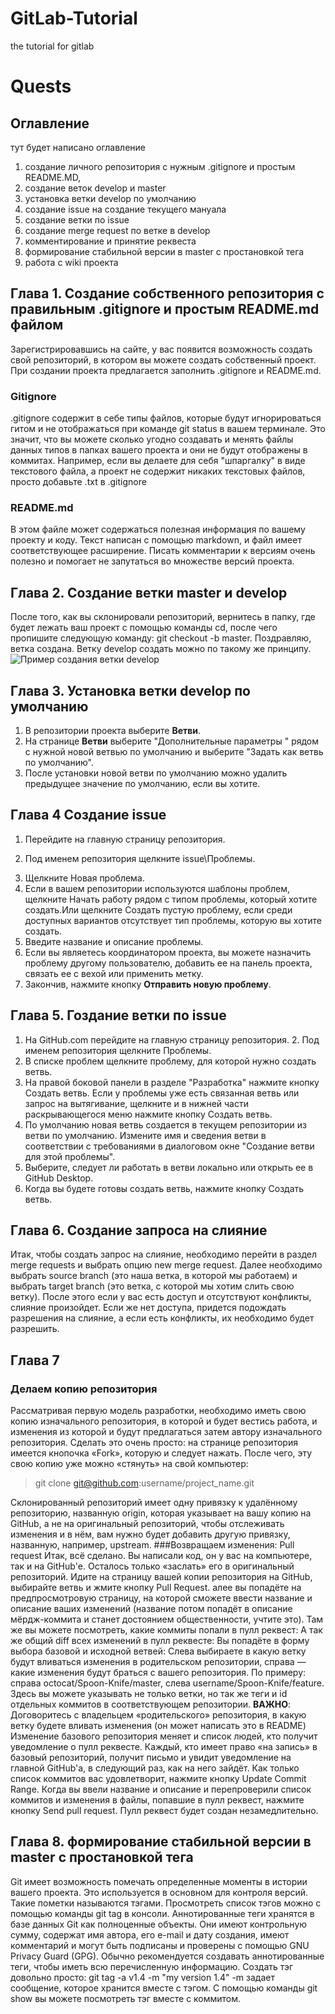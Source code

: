 # GitLab-Tutorial
the tutorial for gitlab

# Quests 
## Оглавление
 тут будет написано оглавление
 
 1) создание личного репозитория с нужным .gitignore и простым README.MD,
 2) создание веток develop и master
 3) установка ветки develop по умолчанию
 4) создание issue на создание текущего мануала
 5) создание ветки по issue
 6) создание merge request по ветке в develop
 7) комментирование и принятие реквеста
 8) формирование стабильной версии в master с простановкой тега
 9) работа с wiki проекта







## Глава 1. Создание собственного репозитория с правильным .gitignore и простым README.md файлом
Зарегистрировавшись на сайте, у вас появится возможность создать свой репозиторий, в котором вы можете создать собственный проект. При создании проекта предлагается заполнить .gitignore и README.md. 

### Gitignore

 .gitignore содержит в себе типы файлов, которые будут игнорироваться гитом и не отображаться при команде git status в вашем терминале. Это значит, что вы можете сколько угодно создавать и менять файлы данных типов в папках вашего проекта и они не будут отображены в коммитах. Например, если вы делаете для себя "шпаргалку" в виде текстового файла, а проект не содержит никаких текстовых файлов, просто добавьте .txt в .gitignore
 
 ### README.md
 
 В этом файле может содержаться полезная информация по вашему проекту и коду. Текст написан с помощью markdown, и файл имеет соответствующее расширение. Писать комментарии к версиям очень полезно и помогает не запутаться во множестве версий проекта.









## Глава 2. Создание ветки master и develop
После того, как вы склонировали репозиторий, вернитесь в папку, где будет лежать ваш проект с помощью команды cd, после чего пропишите следующую команду: git checkout -b master. Поздравляю, ветка создана. Ветку develop создать можно по такому же принципу.
![Пример создания ветки develop](/users/home_florenes/1.png)
 
 
 
 
 
 


## Глава 3. Установка ветки develop по умолчанию
1) В репозитории проекта выберите **Ветви**.
2) На странице **Ветви** выберите "Дополнительные параметры " рядом с нужной новой ветвью по умолчанию и выберите "Задать как ветвь по умолчанию".
3) После установки новой ветви по умолчанию можно удалить предыдущее значение по умолчанию, если вы хотите.
## Глава 4 Создание issue
1) Перейдите на главную страницу репозитория. 
2. Под именем репозитория щелкните  issue\Проблемы.
3) Щелкните Новая проблема.
4) Если в вашем репозитории используются шаблоны проблем, щелкните Начать работу рядом с типом проблемы, который хотите создать.Или щелкните Создать пустую проблему, если среди доступных вариантов отсутствует тип проблемы, которую вы хотите создать.
5) Введите название и описание проблемы.
6) Если вы являетесь координатором проекта, вы можете назначить проблему другому пользователю, добавить ее на панель проекта, связать ее с вехой или применить метку.
7) Закончив, нажмите кнопку **Отправить новую проблему**.
## Глава 5. Гоздание ветки по issue
1) На GitHub.com перейдите на главную страницу репозитория. 2. Под именем репозитория щелкните  Проблемы.
2) В списке проблем щелкните проблему, для которой нужно создать ветвь.
3) На правой боковой панели в разделе "Разработка" нажмите кнопку Создать ветвь. Если у проблемы уже есть связанная ветвь или запрос на вытягивание, щелкните  и в нижней части раскрывающегося меню нажмите кнопку Создать ветвь.
4) По умолчанию новая ветвь создается в текущем репозитории из ветви по умолчанию. Измените имя и сведения ветви в соответствии с требованиями в диалоговом окне "Создание ветви для этой проблемы".
5) Выберите, следует ли работать в ветви локально или открыть ее в GitHub Desktop.
6) Когда вы будете готовы создать ветвь, нажмите кнопку Создать ветвь.


## Глава 6. Создание запроса на слияние
Итак, чтобы создать запрос на слияние, необходимо перейти в раздел merge requests и выбрать опцию new merge request. Далее необходимо выбрать source branch (это наша ветка, в которой мы работаем) и выбрать target branch (это ветка, с которой мы хотим слить свою ветку). После этого если у вас есть доступ и отсутствуют конфликты, слияние произойдет. Если же нет доступа, придется подождать разрешения на слияние, а если есть конфликты, их необходимо будет разрешить. 

## Глава 7
 ### Делаем копию репозитория
Рассматривая первую модель разработки, необходимо иметь свою копию изначального репозитория, в которой и будет вестись работа, и изменения из которой и будут предлагаться затем автору изначального репозитория.
Сделать это очень просто: на странице репозитория имеется кнопочка «Fork», которую и следует нажать.
После чего, эту свою копию уже можно «стянуть» на свой компьютер:
> git clone git@github.com:username/project_name.git

Склонированный репозиторий имеет одну привязку к удалённому репозиторию, названную origin, которая указывает на вашу копию на GitHub, а не на оригинальный репозиторий, чтобы отслеживать изменения и в нём, вам нужно будет добавить другую привязку, названную, например, upstream.
###Возвращаем изменения: Pull request
Итак, всё сделано. Вы написали код, он у вас на компьютере, так и на GitHub'е. Осталось только «заслать» его в оригинальный репозиторий.
Идите на страницу вашей копии репозитория на GitHub, выбирайте ветвь и жмите кнопку Pull Request.
алее вы попадёте на предпросмотровую страницу, на которой сможете ввести название и описание ваших изменений (название потом попадёт в описание мёрдж-коммита и станет достоянием общественности, учтите это).
Там же вы можете посмотреть, какие коммиты попали в пулл реквест:
А так же общий diff всех изменений в пулл реквесте:
Вы попадёте в форму выбора базовой и исходной ветвей:
Слева выбираете в какую ветку будут вливаться изменения в родительском репозитории, справа — какие изменения будут браться с вашего репозитория. По примеру: справа octocat/Spoon-Knife/master, слева username/Spoon-Knife/feature. Здесь вы можете указывать не только ветки, но так же теги и id отдельных коммитов в соответствующем репозитории.
**ВАЖНО**: Договоритесь с владельцем «родительского» репозитория, в какую ветку будете вливать изменения (он может написать это в README)
Изменение базового репозитория меняет и список людей, кто получит уведомление о пулл реквесте. Каждый, кто имеет право «на запись» в базовый репозиторий, получит письмо и увидит уведомление на главной GitHub'а, в следующий раз, как на него зайдёт.
Как только список коммитов вас удовлетворит, нажмите кнопку Update Commit Range.
Когда вы ввели название и описание и перепроверили список коммитов и изменения в файлы, попавшие в пулл реквест, нажмите кнопку Send pull request. Пулл реквест будет создан незамедлительно.

##  Глава 8. формирование стабильной версии в master с простановкой тега
Git имеет возможность помечать определенные моменты в истории вашего проекта. Это используется в основном для контроля версий. Такие пометки называются тэгами. Просмотреть список тэгов можно с помощью команды git tag в консоли.
Аннотированные теги хранятся в базе данных Git как полноценные объекты. Они имеют контрольную сумму, содержат имя автора, его e-mail и дату создания, имеют комментарий и могут быть подписаны и проверены с помощью GNU Privacy Guard (GPG). Обычно рекомендуется создавать аннотированные теги, чтобы иметь всю перечисленную информацию.
Создать тэг довольно просто:
git tag -a v1.4 -m "my version 1.4"
-m задает сообщение, которое хранится вместе с тэгом. С помощью команды git show вы можете посмотреть тэг вместе с коммитом.
